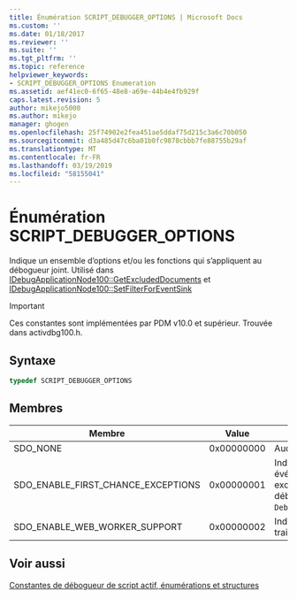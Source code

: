 ```yaml
---
title: Énumération SCRIPT_DEBUGGER_OPTIONS | Microsoft Docs
ms.custom: ''
ms.date: 01/18/2017
ms.reviewer: ''
ms.suite: ''
ms.tgt_pltfrm: ''
ms.topic: reference
helpviewer_keywords:
- SCRIPT_DEBUGGER_OPTIONS Enumeration
ms.assetid: aef41ec0-6f65-48e8-a69e-44b4e4fb929f
caps.latest.revision: 5
author: mikejo5000
ms.author: mikejo
manager: ghogen
ms.openlocfilehash: 25f74902e2fea451ae5ddaf75d215c3a6c70b050
ms.sourcegitcommit: d3a485d47c6ba01b0fc9878cbbb7fe88755b29af
ms.translationtype: MT
ms.contentlocale: fr-FR
ms.lasthandoff: 03/19/2019
ms.locfileid: "58155041"
---
```

# <a name="scriptdebuggeroptions-enumeration"></a>Énumération SCRIPT_DEBUGGER_OPTIONS
Indique un ensemble d’options et/ou les fonctions qui s’appliquent au débogueur joint. Utilisé dans [IDebugApplicationNode100::GetExcludedDocuments](../../winscript/reference/idebugapplicationnode100-getexcludeddocuments.md) et [IDebugApplicationNode100::SetFilterForEventSink](../../winscript/reference/idebugapplicationnode100-setfilterforeventsink.md)  
  
> [!IMPORTANT]
>  Ces constantes sont implémentées par PDM v10.0 et supérieur. Trouvée dans activdbg100.h.  
  
## <a name="syntax"></a>Syntaxe  
  
```cpp
typedef SCRIPT_DEBUGGER_OPTIONS  
```  
  
## <a name="members"></a>Membres  
  
|Membre|Value|Description|  
|------------|-----------|-----------------|  
|SDO_NONE|0x00000000|Aucune option est définie.|  
|SDO_ENABLE_FIRST_CHANCE_EXCEPTIONS|0x00000001|Indique que le runtime de script doit déclencher des événements BREAKREASON_ERROR lorsqu’une exception est levée. Cette option peut être définie par le débogueur, ou par le code utilisateur via `Debug.enableFirstChanceExceptions(<true&#124;false>)`.|  
|SDO_ENABLE_WEB_WORKER_SUPPORT|0x00000002|Indique que le débogueur attaché prend en charge les traitements web.|  
  
## <a name="see-also"></a>Voir aussi  
 [Constantes de débogueur de script actif, énumérations et structures](../../winscript/reference/active-script-debugger-constants-enumerations-and-structures.md)